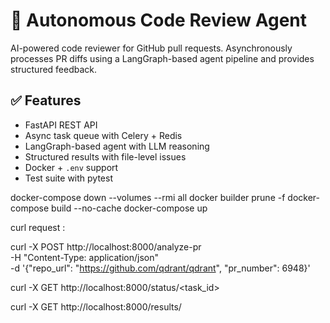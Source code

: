 # 🤖 Autonomous Code Review Agent

AI-powered code reviewer for GitHub pull requests. Asynchronously processes PR diffs using a LangGraph-based agent pipeline and provides structured feedback.

## ✅ Features

- FastAPI REST API
- Async task queue with Celery + Redis
- LangGraph-based agent with LLM reasoning
- Structured results with file-level issues
- Docker + `.env` support
- Test suite with pytest



docker-compose down --volumes --rmi all
docker builder prune -f
docker-compose build --no-cache
docker-compose up



curl request : 

curl -X POST http://localhost:8000/analyze-pr \
  -H "Content-Type: application/json" \
  -d '{"repo_url": "https://github.com/qdrant/qdrant", "pr_number": 6948}'


curl -X GET http://localhost:8000/status/<task_id>

curl -X GET http://localhost:8000/results/<task-id>
